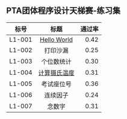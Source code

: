 ## PTA团体程序设计天梯赛-练习集

标号|标题|通过率
---|:--:|---:
L1-001|[Hello World](https://github.com/Rtx8080Ti/Hi-C/blob/master/C%E4%BD%9C%E4%B8%9A/PTA/L1-001%20Hello%20World.c)|0.42
L1-002|打印沙漏|0.25
L1-003|个位数统计|	0.30
L1-004|[计算摄氏温度](https://github.com/Rtx8080Ti/Hi-C/blob/master/C%E4%BD%9C%E4%B8%9A/PTA/L1-004%20%E8%AE%A1%E7%AE%97%E6%91%84%E6%B0%8F%E6%B8%A9%E5%BA%A6.c)|0.31
L1-005|考试座位号|0.36
L1-006|连续因子|0.24
L1-007|念数字|0.31
